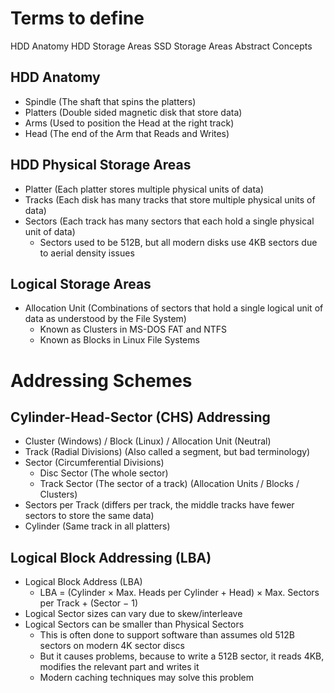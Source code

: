 
# Terms to define
HDD Anatomy
HDD Storage Areas
SSD Storage Areas
Abstract Concepts

## HDD Anatomy
- Spindle (The shaft that spins the platters)
- Platters (Double sided magnetic disk that store data)
- Arms (Used to position the Head at the right track)
- Head (The end of the Arm that Reads and Writes)
## HDD Physical Storage Areas
- Platter (Each platter stores multiple physical units of data)
- Tracks (Each disk has many tracks that store multiple physical units of data)
- Sectors (Each track has many sectors that each hold a single physical unit of data)
	- Sectors used to be 512B, but all modern disks use 4KB sectors due to aerial density issues
## Logical Storage Areas
- Allocation Unit (Combinations of sectors that hold a single logical unit of data as understood by the File System)
	- Known as Clusters in MS-DOS FAT and NTFS
	- Known as Blocks in Linux File Systems
# Addressing Schemes
## Cylinder-Head-Sector (CHS) Addressing
- Cluster (Windows) / Block (Linux) / Allocation Unit (Neutral)
- Track (Radial Divisions) (Also called a segment, but bad terminology)
- Sector (Circumferential Divisions)
	- Disc Sector (The whole sector)
	- Track Sector (The sector of a track) (Allocation Units / Blocks / Clusters)
- Sectors per Track (differs per track, the middle tracks have fewer sectors to store the same data)
- Cylinder (Same track in all platters)
## Logical Block Addressing (LBA)
- Logical Block Address (LBA)
	- LBA = (Cylinder × Max. Heads per Cylinder + Head) × Max. Sectors per Track + (Sector − 1)
- Logical Sector sizes can vary due to skew/interleave
- Logical Sectors can be smaller than Physical Sectors
	- This is often done to support software than assumes old 512B sectors on modern 4K sector discs
	- But it causes problems, because to write a 512B sector, it reads 4KB, modifies the relevant part and writes it
	- Modern caching techniques may solve this problem